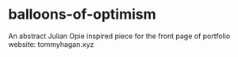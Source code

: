 # balloons-of-optimism

An abstract Julian Opie inspired piece for the front page of portfolio website: tommyhagan.xyz